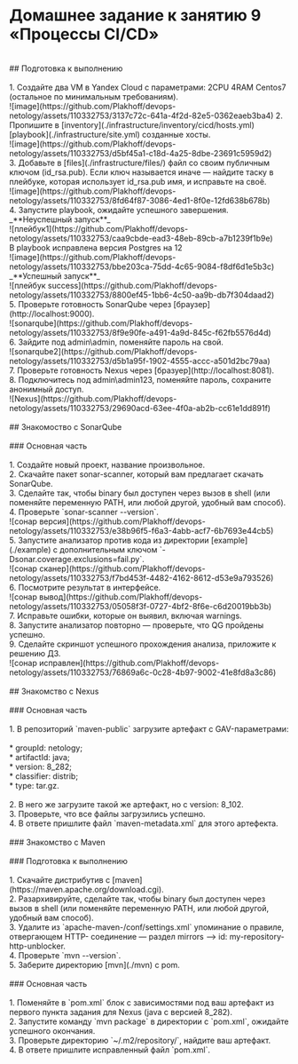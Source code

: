 # Домашнее задание к занятию 9 «Процессы CI/CD» <br>
<br>
## Подготовка к выполнению <br>
<br>
1. Создайте два VM в Yandex Cloud с параметрами: 2CPU 4RAM Centos7 (остальное по минимальным требованиям). <br>
![image](https://github.com/Plakhoff/devops-netology/assets/110332753/3137c72c-641a-4f2d-82e5-0362eaeb3ba4)
2. Пропишите в [inventory](./infrastructure/inventory/cicd/hosts.yml) [playbook](./infrastructure/site.yml) созданные хосты. <br>
![image](https://github.com/Plakhoff/devops-netology/assets/110332753/d5bf45a1-c18d-4a25-8dbe-23691c5959d2) <br>
3. Добавьте в [files](./infrastructure/files/) файл со своим публичным ключом (id_rsa.pub). Если ключ называется иначе — найдите таску в плейбуке, которая использует id_rsa.pub имя, и исправьте на своё. <br>
![image](https://github.com/Plakhoff/devops-netology/assets/110332753/8fd64f87-3086-4ed1-8f0e-12fd638b678b) <br>
4. Запустите playbook, ожидайте успешного завершения. <br>
_**Неуспешный запуск**_ <br>
![плейбук1](https://github.com/Plakhoff/devops-netology/assets/110332753/caa9cbde-ead3-48eb-89cb-a7b1239f1b9e) <br>
В playbook исправлена версия Postgres на 12 <br>
![image](https://github.com/Plakhoff/devops-netology/assets/110332753/bbe203ca-75dd-4c65-9084-f8df6d1e5b3c) <br>
_**Успешный запуск**_ <br>
![плейбук success](https://github.com/Plakhoff/devops-netology/assets/110332753/8800ef45-1bb6-4c50-aa9b-db7f304daad2) <br>
5. Проверьте готовность SonarQube через [браузер](http://localhost:9000). <br>
![sonarqube](https://github.com/Plakhoff/devops-netology/assets/110332753/8f9e90fe-a491-4a9d-845c-f62fb5576d4d) <br>
6. Зайдите под admin\admin, поменяйте пароль на свой. <br>
![sonarqube2](https://github.com/Plakhoff/devops-netology/assets/110332753/d5b1a95f-1902-4555-accc-a501d2bc79aa) <br>
7.  Проверьте готовность Nexus через [бразуер](http://localhost:8081). <br>
8. Подключитесь под admin\admin123, поменяйте пароль, сохраните анонимный доступ. <br>
![Nexus](https://github.com/Plakhoff/devops-netology/assets/110332753/29690acd-63ee-4f0a-ab2b-cc61e1dd891f) <br>
<br>
## Знакомоство с SonarQube <br>
<br>
### Основная часть <br>
<br>
1. Создайте новый проект, название произвольное. <br>
2. Скачайте пакет sonar-scanner, который вам предлагает скачать SonarQube. <br>
3. Сделайте так, чтобы binary был доступен через вызов в shell (или поменяйте переменную PATH, или любой другой, удобный вам способ). <br>
4. Проверьте `sonar-scanner --version`. <br> 
![сонар версия](https://github.com/Plakhoff/devops-netology/assets/110332753/e38b96f5-f6a3-4abb-acf7-6b7693e44cb5) <br>
5. Запустите анализатор против кода из директории [example](./example) с дополнительным ключом `-Dsonar.coverage.exclusions=fail.py`. <br>
![сонар сканер](https://github.com/Plakhoff/devops-netology/assets/110332753/f7bd453f-4482-4162-8612-d53e9a793526)  <br>
6. Посмотрите результат в интерфейсе. <br>
![сонар вывод](https://github.com/Plakhoff/devops-netology/assets/110332753/05058f3f-0727-4bf2-8f6e-c6d20019bb3b) <br>
7. Исправьте ошибки, которые он выявил, включая warnings. <br>
8. Запустите анализатор повторно — проверьте, что QG пройдены успешно. <br>
9. Сделайте скриншот успешного прохождения анализа, приложите к решению ДЗ. <br>
![сонар исправлен](https://github.com/Plakhoff/devops-netology/assets/110332753/76869a6c-0c28-4b97-9002-41e8fd8a3c86) <br>
<br>
## Знакомство с Nexus <br>
<br>
### Основная часть <br>
<br>
1. В репозиторий `maven-public` загрузите артефакт с GAV-параметрами: <br>
<br>
 *    groupId: netology; <br>
 *    artifactId: java; <br>
 *    version: 8_282; <br>
 *    classifier: distrib; <br>
 *    type: tar.gz. <br>
   <br>
2. В него же загрузите такой же артефакт, но с version: 8_102. <br>
3. Проверьте, что все файлы загрузились успешно. <br>
4. В ответе пришлите файл `maven-metadata.xml` для этого артефекта. <br>
<br>
### Знакомство с Maven <br>
<br>
### Подготовка к выполнению <br>
<br>
1. Скачайте дистрибутив с [maven](https://maven.apache.org/download.cgi). <br>
2. Разархивируйте, сделайте так, чтобы binary был доступен через вызов в shell (или поменяйте переменную PATH, или любой другой, удобный вам способ). <br>
3. Удалите из `apache-maven-<version>/conf/settings.xml` упоминание о правиле, отвергающем HTTP- соединение — раздел mirrors —> id: my-repository-http-unblocker. <br>
4. Проверьте `mvn --version`. <br>
5. Заберите директорию [mvn](./mvn) с pom. <br>
<br>
### Основная часть <br>
<br>
1. Поменяйте в `pom.xml` блок с зависимостями под ваш артефакт из первого пункта задания для Nexus (java с версией 8_282). <br>
2. Запустите команду `mvn package` в директории с `pom.xml`, ожидайте успешного окончания. <br>
3. Проверьте директорию `~/.m2/repository/`, найдите ваш артефакт. <br>
4. В ответе пришлите исправленный файл `pom.xml`. <br>


